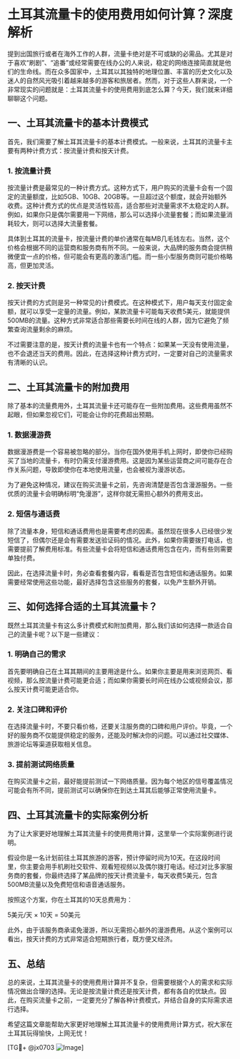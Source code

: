 # 土耳其流量卡的使用费用如何计算？深度解析

提到出国旅行或者在海外工作的人群，流量卡绝对是不可或缺的必需品。尤其是对于喜欢“刷剧”、“追番”或经常需要在线办公的人来说，稳定的网络连接简直就是他们的生命线。而在众多国家中，土耳其以其独特的地理位置、丰富的历史文化以及迷人的自然风光吸引着越来越多的游客和旅居者。然而，对于这些人群来说，一个非常现实的问题就是：土耳其流量卡的使用费用到底怎么算？今天，我们就来详细聊聊这个问题。

## 一、土耳其流量卡的基本计费模式

首先，我们需要了解土耳其流量卡的基本计费模式。一般来说，土耳其的流量卡主要有两种计费方式：按流量计费和按天计费。

### 1. 按流量计费

按流量计费是最常见的一种计费方式。这种方式下，用户购买的流量卡会有一个固定的流量额度，比如5GB、10GB、20GB等。一旦超过这个额度，就会开始额外收费。这种计费方式的优点是灵活性较高，适合那些对流量需求不太稳定的人群。例如，如果你只是偶尔需要用一下网络，那么可以选择小流量套餐；而如果流量消耗较大，则可以选择大流量套餐。

具体到土耳其的流量卡，按流量计费的单价通常在每MB几毛钱左右。当然，这个价格会根据不同的运营商和服务商有所不同。一般来说，大品牌的服务商会提供稍微便宜一点的价格，但可能会有更高的激活门槛。而一些小型服务商则可能价格略高，但更加灵活。

### 2. 按天计费

按天计费的方式则是另一种常见的计费模式。在这种模式下，用户每天支付固定金额，就可以享受一定量的流量。例如，某款流量卡可能每天收费5美元，就能提供500MB的流量。这种方式非常适合那些需要长时间在线的人群，因为它避免了频繁查询流量剩余的麻烦。

不过需要注意的是，按天计费的流量卡也有一个特点：如果某一天没有使用流量，也不会退还当天的费用。因此，在选择这种计费方式时，一定要对自己的流量需求有清晰的认识。

## 二、土耳其流量卡的附加费用

除了基本的流量费用外，土耳其流量卡还可能存在一些附加费用。这些费用虽然不起眼，但如果忽视它们，可能会让你的花费超出预期。

### 1. 数据漫游费

数据漫游费是一个容易被忽略的部分。当你在国外使用手机上网时，即使你已经购买了当地的流量卡，有时仍需支付漫游费用。这是因为某些运营商之间可能存在合作关系问题，导致即使你在本地使用流量，也会被视为漫游状态。

为了避免这种情况，建议在购买流量卡之前，先咨询清楚是否包含漫游服务。一些优质的流量卡会明确标明“免漫游”，这样你就无需担心额外的费用支出。

### 2. 短信与通话费

除了流量本身，短信和通话费用也是需要考虑的因素。虽然现在很多人已经很少发短信了，但偶尔还是会有需要发送验证码的情况。此外，如果你需要拨打电话，也需要提前了解费用标准。有些流量卡会将短信和通话费用包含在内，而有些则需要单独付费。

因此，在选择流量卡时，务必查看套餐内容，看看是否包含短信和通话服务。如果需要经常使用这些功能，最好选择包含这些服务的套餐，以免产生额外开销。

## 三、如何选择合适的土耳其流量卡？

既然土耳其流量卡有这么多计费模式和附加费用，那么我们该如何选择一款适合自己的流量卡呢？以下是一些建议：

### 1. 明确自己的需求

首先要明确自己在土耳其期间的主要用途是什么。如果你主要是用来浏览网页、看视频，那么按流量计费可能更合适；而如果你需要长时间在线办公或视频会议，那么按天计费可能更适合你。

### 2. 关注口碑和评价

在选择流量卡时，不要只看价格，还要关注服务商的口碑和用户评价。毕竟，一个好的服务商不仅能提供稳定的服务，还能及时解决你的问题。可以通过社交媒体、旅游论坛等渠道获取相关信息。

### 3. 提前测试网络质量

在购买流量卡之前，最好能提前测试一下网络质量。因为每个地区的信号覆盖情况可能会有所不同，提前测试可以确保你在到达土耳其后能够正常使用流量卡。

## 四、土耳其流量卡的实际案例分析

为了让大家更好地理解土耳其流量卡的使用费用计算，这里举一个实际案例进行说明。

假设你是一名计划前往土耳其旅游的游客，预计停留时间为10天。在这段时间里，你主要会用手机刷社交软件、观看短视频以及偶尔拨打电话。经过对比多家服务商的套餐，你最终选择了某品牌的按天计费流量卡，每天收费5美元，包含500MB流量以及免费短信和语音通话服务。

按照这个方案，你在土耳其的10天总费用为：

5美元/天 × 10天 = 50美元

此外，由于该服务商承诺免漫游，所以无需担心额外的漫游费用。从这个案例可以看出，按天计费的方式非常适合短期旅行者，既方便又经济。

## 五、总结

总的来说，土耳其流量卡的使用费用计算并不复杂，但需要根据个人的需求和实际情况做出合理的选择。无论是按流量计费还是按天计费，都有各自的优缺点。因此，在购买流量卡之前，一定要充分了解各种计费模式，并结合自身的实际需求进行选择。

希望这篇文章能帮助大家更好地理解土耳其流量卡的使用费用计算方式，祝大家在土耳其玩得愉快，上网无忧！

[TG💪+ @jx0703 ![Image](https://github.com/user-attachments/assets/dbca1d08-cadb-493c-b0ec-ad6f7a83f270)]